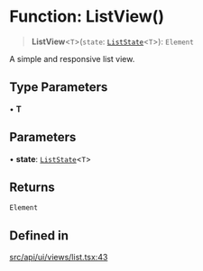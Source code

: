 # Function: ListView()

> **ListView**\<`T`\>(`state`: [`ListState`](../interfaces/ListState.md)\<`T`\>): `Element`

A simple and responsive list view.

## Type Parameters

• **T**

## Parameters

• **state**: [`ListState`](../interfaces/ListState.md)\<`T`\>

## Returns

`Element`

## Defined in

[src/api/ui/views/list.tsx:43](https://github.com/GamerGirlandCo/datacore/blob/73f36550e501eb29175b69b6a097ff3d4401efc7/src/api/ui/views/list.tsx#L43)

